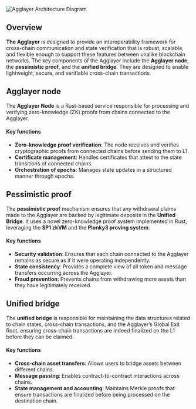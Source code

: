 ![Agglayer Architecture Diagram](../../img/arch.png)

## Overview

**The Agglayer** is designed to provide an interoperability framework for cross-chain communication and state verification that is robust, scalable, and flexible enough to support these features between unalike blockchain networks. The key components of the Agglayer include the **Agglayer node**, the **pessimistic proof**, and the **unified bridge**. They are designed to enable lightweight, secure, and verifiable cross-chain transactions.

## Agglayer node

The **Agglayer Node** is a Rust-based service responsible for processing and verifying zero-knowledge (ZK) proofs from chains connected to the Agglayer. 

#### Key functions
- **Zero-knowledge proof verification**: The node receives and verifies cryptographic proofs from connected chains before sending them to L1.
- **Certificate management**: Handles certificates that attest to the state transitions of connected chains.
- **Orchestration of epochs**: Manages state updates in a structured manner through epochs.

## Pessimistic proof

The **pessimistic proof** mechanism ensures that any withdrawal claims made to the Agglayer are backed by legitimate deposits in the **Unified Bridge**. It uses a novel zero-knowledge proof system implemented in Rust, leveraging the **SP1 zkVM** and the **Plonky3 proving system**.

#### Key functions
- **Security validation**: Ensures that each chain connected to the Agglayer remains as secure as if it were operating independently.
- **State consistency**: Provides a complete view of all token and message transfers occurring across the Agglayer.
- **Fraud prevention**: Prevents chains from withdrawing more assets than they have legitimately received.

## Unified bridge

The **unified bridge** is responsible for maintaining the data structures related to chain states, cross-chain transactions, and the Agglayer’s Global Exit Root, ensuring cross-chain transactions are indeed finalized on the L1 before they can be claimed.  

#### Key functions
- **Cross-chain asset transfers**: Allows users to bridge assets between different chains.
- **Message passing**: Enables contract-to-contract interactions across chains.
- **State management and accounting**: Maintains Merkle proofs that ensure transactions are finalized before being processed on the destination chain.
